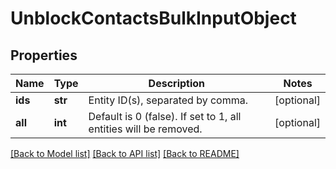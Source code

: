 # UnblockContactsBulkInputObject

## Properties
Name | Type | Description | Notes
------------ | ------------- | ------------- | -------------
**ids** | **str** | Entity ID(s), separated by comma. | [optional] 
**all** | **int** | Default is 0 (false). If set to 1, all entities will be removed. | [optional] 

[[Back to Model list]](../README.md#documentation-for-models) [[Back to API list]](../README.md#documentation-for-api-endpoints) [[Back to README]](../README.md)


